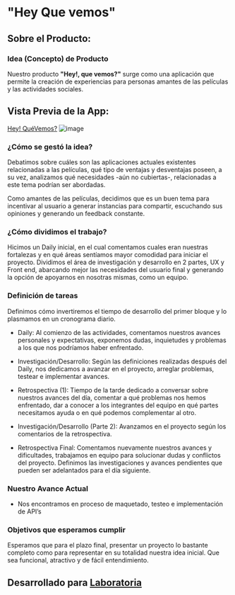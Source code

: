 # "Hey Que vemos"

## Sobre el Producto:

### Idea (Concepto) de Producto

Nuestro producto **"Hey!, que vemos?"** surge como una aplicación que permite la creación de experiencias para personas amantes de las películas y las actividades sociales.

## Vista Previa de la App:
[Hey! QuéVemos?](https://tazocar.github.io/HeyQueVemos/)
![image](https://i.imgur.com/FvCUei8.jpg)
<br/>

### ¿Cómo se gestó la idea?

Debatimos sobre cuáles son las aplicaciones actuales existentes relacionadas a las películas, qué tipo de ventajas y desventajas poseen, a su vez, analizamos qué necesidades -aún no cubiertas-, relacionadas a este tema podrían ser abordadas.

Como amantes de las películas, decidimos que es un buen tema para incentivar al usuario a generar instancias para compartir, escuchando sus opiniones y generando un feedback constante.

### ¿Cómo dividimos el trabajo?

Hicimos un Daily inicial, en el cual comentamos cuales eran nuestras fortalezas y en qué áreas sentíamos mayor comodidad para iniciar el proyecto.
Dividimos el área de investigación y desarrollo en 2 partes, UX y Front end, abarcando mejor las necesidades del usuario final y generando la opción de apoyarnos en nosotras mismas, como un equipo.

### Definición de tareas

Definimos cómo invertiremos el tiempo de desarrollo del primer bloque y lo plasmamos en un cronograma diario.

* Daily: Al comienzo de las actividades, comentamos nuestros avances personales y expectativas, exponemos dudas, inquietudes y problemas a los que nos podríamos haber enfrentado.

* Investigación/Desarrollo: Según las definiciones realizadas después del Daily, nos dedicamos a avanzar en el proyecto, arreglar problemas, testear e implementar avances.

* Retrospectiva (1): Tiempo de la tarde dedicado a conversar sobre nuestros avances del día, comentar a qué problemas nos hemos enfrentado, dar a conocer a los integrantes del equipo en qué partes necesitamos ayuda o en qué podemos complementar al otro.

* Investigación/Desarrollo (Parte 2): Avanzamos en el proyecto según los comentarios de la retrospectiva.

* Retrospectiva Final: Comentamos nuevamente nuestros avances y dificultades, trabajamos en equipo para solucionar dudas y conflictos del proyecto. Definimos las investigaciones y avances pendientes que pueden ser adelantados para el día siguiente.

### Nuestro Avance Actual

* Nos encontramos en proceso de maquetado, testeo e implementación de  API’s

### Objetivos que esperamos cumplir

Esperamos que para el plazo final, presentar un proyecto lo bastante completo como para representar en su totalidad nuestra idea inicial. Que sea funcional, atractivo y de fácil entendimiento.

## Desarrollado para [Laboratoria](http://www.laboratoria.la)

